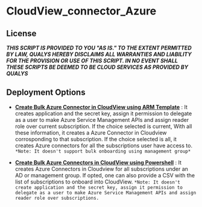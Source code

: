 # CloudView_connector_Azure

## License
_**THIS SCRIPT IS PROVIDED TO YOU "AS IS."  TO THE EXTENT PERMITTED BY LAW, QUALYS HEREBY DISCLAIMS ALL WARRANTIES AND LIABILITY FOR THE PROVISION OR USE OF THIS SCRIPT.  IN NO EVENT SHALL THESE SCRIPTS BE DEEMED TO BE CLOUD SERVICES AS PROVIDED BY QUALYS**_

## Deployment Options
* [**Create Bulk Azure Connector in CloudView using ARM Template**](/Template) : It creates application and the secret key, assign it permission to delegate as a user to make Azure Service Management APIs and assign reader role over current subscription. If the choice selected is current, With all these information, it creates a Azure Connector in Cloudview corrosponding to that subscription. If the choice selected is all, it creates Azure connectors for all the subscriptions user have access to.
`*Note: It doesn't support bulk onboarding using management group*`

* [**Create Bulk Azure Connectors in CloudView using Powershell**](/Powershell) : It creates Azure Connectors in Cloudview for all subscriptions under an AD or management group. If opted, one can also provide a CSV with the list of subscriptions to onboard into CloudView.
`*Note: It doesn't create application and the secret key, assign it permission to delegate as a user to make Azure Service Management APIs and assign reader role over subscriptions.`
